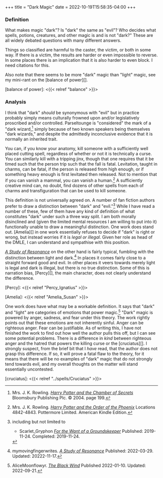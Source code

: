 +++
title = "Dark  Magic"
date = 2022-10-19T15:58:35-04:00
+++

### Definition

What makes magic "dark"?  Is "dark" the same as "evil"?  Who decides what
spells, potions, creatures, and other magic is and is not "dark?"  These are
all widely debated questions with many different answers. 

Things so classified are harmful to the caster, the victim, or both in some
way.  If there is a victim, the results are harder or even impossible to
reverse.  In some places there is an implication that it is also harder to even
block. I need citations for this.

Also note that there seems to be more "dark" magic than "light" magic, see my
mini-rant on the [balance of power][].

[balance of power]: <{{< relref "balance" >}}>

### Analysis

I think that "dark" *should* be synonymous with "evil" but in practice probably
simply means culturally frowned upon and/or legislatively proscribed and/or
controlled.  Parseltounge is "considered" the mark of a "dark
wizard,[^221019-1] simply because of two known speakers being themselves "dark
wizards," and despite the admittedly inconclusive evidence that it is normally
an inherited trait.

[^221019-1]: Mrs. J. K. Rowling.
    _[Harry Potter and the Chamber of Secrets](https://www.librarything.com/work/683408/book/225886342)_
    Bloomsbury Publishing Plc. © 2004.  page 199.

You can, if you know your anatomy, kill someone with a sufficiently well placed
cutting spell, regardless of whether or not it is technically a curse.  You can
similarly kill with a tripping jinx, though that one requires that it be timed
such that the person trip such that the fall is fatal.  Levitation, taught in
charms, can be fatal, if the person is released from high enough, or if
something heavy enough is first levitated then released.  Not to mention that
if you can vanish a mammal, you can vanish a human.[^210914-1]  A sufficiently
creative mind can, no doubt, find dozens of other spells from each of charms
and transfiguration that can be used to kill someone. 

[^210914-1]: Mrs. J. K. Rowling.
    _[Harry Potter and the Order of the
    Phoenix](https://www.goodreads.com/book/show/2.Harry_Potter_and_the_Order_of_the_Phoenix)_
    Locations 4842-4843. Pottermore Limited. American Kindle Edition.

This definition is not universally agreed on.  A number of fan fiction authors
prefer to draw a distinction between "dark" and "evil."[^221122-3]  While I
have read a number of these, few of them have any kind of definition of what
constitutes "dark" under such a three way split.  I am both morally disinclined
and (given the limited mental resources I am willing to put into it)
functionally unable to draw a meaningful distinction.  One work does stand out.
[Amelia][] in one work essentially refuses to decide if "dark" is right or
wrong, but instead worries if it is *legal or illegal*.  Given her role as head
of the DMLE, I can understand and sympathise with this position.  

_[A Study of Resonance][]_ on the other hand is fairly typical, fumbling with
the distinction between light and dark.[^221122-6]  In places it comes fairly
close to a straight forward good and evil.  In other places it veers towards
merely light is legal and dark is illegal, but there is no true distinction.
Some of this is narration bias, [Percy][], the main character, does not clearly
understand the difference.

[Percy]: <{{< relref "Percy_Ignatius" >}}>

[A Study of Resonance]: <https://archiveofourown.org/works/38041177>

[^221122-6]: mymovingfingerwrites. _[A Study of Resonance][]_
    Published: 2022-03-29. Updated: 20222-11-17.

[Amelia]: <{{< relref "Amelia_Susan" >}}>

[^221122-3]: including but not limited to
    * Scarlet_Gryphon
      _[For the Want of a Groundskeeper](https://archiveofourown.org/works/21541015)_
      Published: 2019-11-24. Completed: 2019-11-24.

One work does have what may be a workable definition.  It says that "dark" and
"light" are categories of emotions that power magic.[^230124-1]  "Dark" magic is
powered by anger, sadness, and fear under this theory.  The work rightly points
out that these emotions are not inherently sinful.  Anger can be righteous
anger.  Fear can be justifiable.  As of writing this, I have not finished the
work to find out how well the author pulls this off, but I can see some
potential problems.  There is a difference in *kind* between righteous anger and
the hatred that powers the killing curse or the [cruciatus][].  I strongly
suspect, from the brief bit that I *have* read, that the author does not grasp
this difference.  If so, it will prove a fatal flaw to the theory, for it means
that there will be no examples of "dark" magic that do not strongly tend towards
evil, and my overall thoughts on the matter will stand essentially uncontested. 

[^230124-1]: AliceMoonflowyr. _[The Black Wind][]_ Published 2022-01-10. Updated: 2022-09-21.

[The Black Wind]: <https://archiveofourown.org/works/36341272>

[cruciatus]: <{{< relref "../spells/Cruciatus" >}}>

